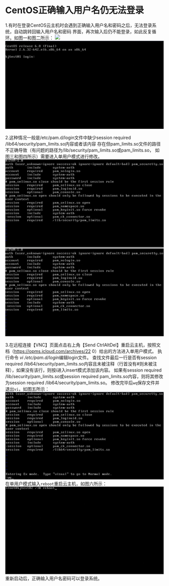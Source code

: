 # CentOS正确输入用户名仍无法登录
1.有时在登录CentOS云主机时会遇到正确输入用户名和密码之后，无法登录系统，自动跳转回输入用户名和密码	界面，再次输入后仍不能登录，如此反复循环。如图一和图二所示：
![](https://github.com/jdcloudcom/cn/blob/cn-VirtualMachine-Linux/image/Elastic-Comput/Virtual-Machine/Linux/CentOS%E6%AD%A3%E7%A1%AE%E8%BE%93%E5%85%A5%E7%94%A8%E6%88%B7%E5%90%8D%E4%BB%8D%E6%97%A0%E6%B3%95%E7%99%BB%E5%BD%9501.png)
![](https://github.com/jdcloudcom/cn/blob/cn-VirtualMachine-Linux/image/Elastic-Compute/Virtual-Machine/Linux/CentOS%E6%AD%A3%E7%A1%AE%E8%BE%93%E5%85%A5%E7%94%A8%E6%88%B7%E5%90%8D%E4%BB%8D%E6%97%A0%E6%B3%95%E7%99%BB%E5%BD%9502.png)

2.这种情况一般是/etc/pam.d/login文件中缺少session required /lib64/security/pam_limits.so内容或者该内容	存在但pam_limits.so文件的路径不正确导致（有问题的路径为/lib/security/pam_limits.so或pam_limits.so，	如图三和图四所示）需要进入单用户模式进行修改。
![](https://github.com/jdcloudcom/cn/blob/cn-VirtualMachine-Linux/image/Elastic-Compute/Virtual-Machine/Linux/CentOS%E6%AD%A3%E7%A1%AE%E8%BE%93%E5%85%A5%E7%94%A8%E6%88%B7%E5%90%8D%E4%BB%8D%E6%97%A0%E6%B3%95%E7%99%BB%E5%BD%9503.png)
![](https://github.com/jdcloudcom/cn/blob/cn-VirtualMachine-Linux/image/Elastic-Compute/Virtual-Machine/Linux/CentOS%E6%AD%A3%E7%A1%AE%E8%BE%93%E5%85%A5%E7%94%A8%E6%88%B7%E5%90%8D%E4%BB%8D%E6%97%A0%E6%B3%95%E7%99%BB%E5%BD%9504.png)

3.在远程连接【VNC】页面点击右上角【Send CtrlAltDel】重启云主机，按照文档（https://opms.jcloud.com/archives/22	0）给出的方法进入单用户模式。
执行命令 *vi /etc/pam.d/login*编辑login文件。
查找文件最后一行是否有session    required    /lib64/security/pam_limits.so内容且未被注释（行首没有#则未被注释），如果没有该行，则按i进入insert模式添加该内容。
如果有session    required    /lib/security/pam_limits.so或session    required    pam_limits.so内容，则将其修改为session    required    /lib64/security/pam_limits.so。
修改完毕后`wq`保存文件并退出`vi`，如图五所示：
![](https://github.com/jdcloudcom/cn/blob/cn-VirtualMachine-Linux/image/Elastic-Compute/Virtual-Machine/Linux/CentOS%E6%AD%A3%E7%A1%AE%E8%BE%93%E5%85%A5%E7%94%A8%E6%88%B7%E5%90%8D%E4%BB%8D%E6%97%A0%E6%B3%95%E7%99%BB%E5%BD%9505.png)
在单用户模式输入`reboot`重启云主机，如图六所示：
![](https://github.com/jdcloudcom/cn/blob/cn-VirtualMachine-Linux/image/Elastic-Compute/Virtual-Machine/Linux/CentOS%E6%AD%A3%E7%A1%AE%E8%BE%93%E5%85%A5%E7%94%A8%E6%88%B7%E5%90%8D%E4%BB%8D%E6%97%A0%E6%B3%95%E7%99%BB%E5%BD%9506.png)
重新启动后，正确输入用户名密码可以登录系统。

